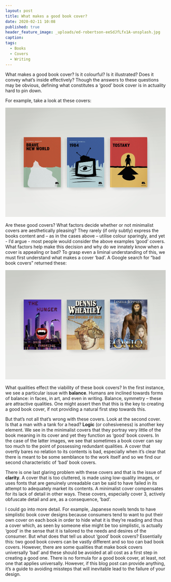 ```yaml
---
layout: post
title: What makes a good book cover?
date: 2020-02-11 10:08
published: true
header_feature_image: _uploads/ed-robertson-eeSdJfLfx1A-unsplash.jpg
caption:
tags:
  - Books
  - Covers
  - Writing
---
```


What makes a good book cover? Is it colourful? Is it illustrated? Does it convey what’s inside effectively? Though the answers to these questions may be obvious, defining what constitutes a ‘good’ book cover is in actuality hard to pin down.

For example, take a look at these covers:

[![Three good book cover examples](/_uploads/three-good-book-cover.png)](/_uploads/three-good-book-cover.png)

Are these good covers? What factors decide whether or not minimalist covers are aesthetically pleasing? They rarely (if only subtly) express the books content and – as in the cases above – utilise colour sparingly, and yet - I’d argue - most people would consider the above examples ‘good’ covers. What factors help make this decision and why do we innately know when a cover is appealing or bad?
To grasp even a liminal understanding of this, we must first understand what makes a cover ‘bad’. A Google search for “bad book covers” returned these:

[![Three bad book cover examples](/_uploads/three-bad-book-cover-examples.png)](/_uploads/three-bad-book-cover-examples.png)

What qualities effect the viability of these book covers? In the first instance, we see a particular issue with **balance**. Humans are inclined towards forms of balance: in faces, in art, and even in writing. Balance, symmetry – these are attractive qualities. One might assert then that this is the key to creating a good book cover, if not providing a natural first step towards this.

But that’s not all that’s wrong with these covers. Look at the second cover. Is that a man with a tank for a head? **Logic** (or cohesiveness) is another key element. We see in the minimalist covers that they portray very little of the book meaning in its cover and yet they function as ‘good’ book covers. In the case of the latter images, we see that sometimes a book cover can say too much to the point of possessing redundant qualities. A cover that overtly bares no relation to its contents is bad, especially when it’s clear that there is meant to be some semblance to the work itself and so we find our second characteristic of ‘bad’ book covers.

There is one last glaring problem with these covers and that is the issue of **clarity**. A cover that is too cluttered, is made using low-quality images, or uses fonts that are genuinely unreadable can be said to have failed in its attempt to adequately market its contents. A minimalist cover compensates for its lack of detail in other ways. These covers, especially cover 3, actively obfuscate detail and are, as a consequence, ‘bad’.

I could go into more detail. For example, Japanese novels tends to have simplistic book cover designs because consumers tend to want to put their own cover on each book in order to hide what it is they’re reading and thus a cover which, as seen by someone else might be too simplistic, is actually ‘good’ in the sense that it is tailored to the needs and desires of the consumer. But what does that tell us about ‘good’ book covers? Essentially this: two good book covers can be vastly different and so too can bad book covers. However, there are some qualities that make book covers universally ‘bad’ and these should be avoided at all cost as a first step in creating a good one. There is no formula for a good book cover, at least, not one that applies universally. However, if this blog post can provide anything, it’s a guide to avoiding missteps that will inevitable lead to the failure of your design.
